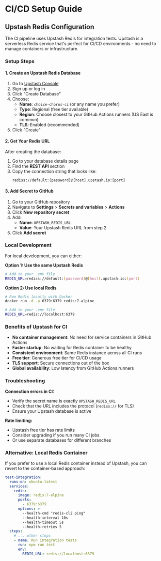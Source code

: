 # CI/CD Setup Guide

## Upstash Redis Configuration

The CI pipeline uses Upstash Redis for integration tests. Upstash is a serverless Redis service that's perfect for CI/CD environments - no need to manage containers or infrastructure.

### Setup Steps

#### 1. Create an Upstash Redis Database

1. Go to [Upstash Console](https://console.upstash.com/)
2. Sign up or log in
3. Click "Create Database"
4. Choose:
   - **Name**: `choice-chorus-ci` (or any name you prefer)
   - **Type**: Regional (free tier available)
   - **Region**: Choose closest to your GitHub Actions runners (US East is common)
   - **TLS**: Enabled (recommended)
5. Click "Create"

#### 2. Get Your Redis URL

After creating the database:
1. Go to your database details page
2. Find the **REST API** section
3. Copy the connection string that looks like:
   ```
   rediss://default:[password]@[host].upstash.io:[port]
   ```

#### 3. Add Secret to GitHub

1. Go to your GitHub repository
2. Navigate to **Settings** > **Secrets and variables** > **Actions**
3. Click **New repository secret**
4. Add:
   - **Name**: `UPSTASH_REDIS_URL`
   - **Value**: Your Upstash Redis URL from step 2
5. Click **Add secret**

### Local Development

For local development, you can either:

**Option 1: Use the same Upstash Redis**
```bash
# Add to your .env file
REDIS_URL=rediss://default:[password]@[host].upstash.io:[port]
```

**Option 2: Use local Redis**
```bash
# Run Redis locally with Docker
docker run -d -p 6379:6379 redis:7-alpine

# Add to your .env file
REDIS_URL=redis://localhost:6379
```

### Benefits of Upstash for CI

- **No container management**: No need for service containers in GitHub Actions
- **Faster startup**: No waiting for Redis container to be healthy
- **Consistent environment**: Same Redis instance across all CI runs
- **Free tier**: Generous free tier for CI/CD usage
- **TLS support**: Secure connections out of the box
- **Global availability**: Low latency from GitHub Actions runners

### Troubleshooting

**Connection errors in CI:**
- Verify the secret name is exactly `UPSTASH_REDIS_URL`
- Check that the URL includes the protocol (`rediss://` for TLS)
- Ensure your Upstash database is active

**Rate limiting:**
- Upstash free tier has rate limits
- Consider upgrading if you run many CI jobs
- Or use separate databases for different branches

### Alternative: Local Redis Container

If you prefer to use a local Redis container instead of Upstash, you can revert to the container-based approach:

```yaml
test-integration:
  runs-on: ubuntu-latest
  services:
    redis:
      image: redis:7-alpine
      ports:
        - 6379:6379
      options: >-
        --health-cmd "redis-cli ping"
        --health-interval 10s
        --health-timeout 5s
        --health-retries 5
  steps:
    # ... other steps
    - name: Run integration tests
      run: npm run test
      env:
        REDIS_URL: redis://localhost:6379
```
